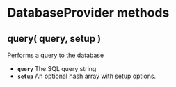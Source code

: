 # DatabaseProvider methods

## query\( query, setup \) <a id="query"></a>

Performs a query to the database

* **`query`** The SQL query string
* **`setup`** An optional hash array with setup options.

